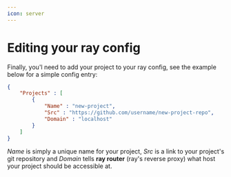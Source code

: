 ```yaml
---
icon: server
---
```


# Editing your ray config

Finally, you'l need to add your project to your ray config, see the example below for a simple config entry:

```json
{
    "Projects" : [
        {
            "Name" : "new-project",
            "Src" : "https://github.com/username/new-project-repo",
            "Domain" : "localhost"
        }
    ]
}
```

_Name_ is simply a unique name for your project, _Src_ is a link to your project's git repository and _Domain_ tells **ray router** (ray's reverse proxy) what host your project should be accessible at.&#x20;
